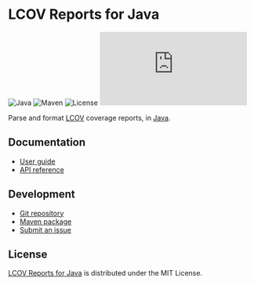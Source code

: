 # LCOV Reports for Java
![Java](https://badgen.net/badge/java/%3E%3D17.0.0/green) ![Maven](https://badgen.net/maven/v/maven-central/io.belin/lcov) ![License](https://badgen.net/badge/license/MIT/blue) ![Coverage](https://badgen.net/codecov/c/github/cedx/lcov.java)

Parse and format [LCOV](http://ltp.sourceforge.net/coverage/lcov.java) coverage reports,
in [Java](https://www.java.com).

## Documentation
- [User guide](https://docs.belin.io/lcov.java)
- [API reference](https://docs.belin.io/lcov.java/api)

## Development
- [Git repository](https://github.com/cedx/lcov.java)
- [Maven package](https://mvnrepository.com/artifact/io.belin/lcov)
- [Submit an issue](https://github.com/cedx/lcov.java/issues)

## License
[LCOV Reports for Java](https://docs.belin.io/lcov.java) is distributed under the MIT License.
